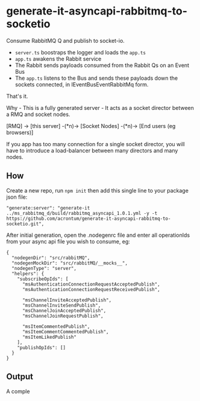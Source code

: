 # generate-it-asyncapi-rabbitmq-to-socketio
Consume RabbitMQ Q and publish to socket-io.

- `server.ts` boostraps the logger and loads the `app.ts`
- `app.ts` awakens the Rabbit service
- The Rabbit sends payloads consumed from the Rabbit Qs on an Event Bus
- The `app.ts` listens to the Bus and sends these payloads down the sockets connected, in IEventBusEventRabbitMq form.

That's it.

Why - This is a fully generated server - It acts as a socket director between a RMQ and socket nodes.

[RMQ] -> [this server] -(*n)-> [Socket Nodes] -(*n)-> [End users (eg browsers)]

If you app has too many connection for a single socket director, you will have to introduce a load-balancer between many directors and many nodes.

## How
Create a new repo, run `npm init` then add this single line to your package json file: 
```
"generate:server": "generate-it ../ms_rabbitmq_d/build/rabbitmq_asyncapi_1.0.1.yml -y -t https://github.com/acrontum/generate-it-asyncapi-rabbitmq-to-socketio.git",
```

After initial generation, open the .nodegenrc file and enter all operationIds from your async api file you wish to consume, eg:
```
{
  "nodegenDir": "src/rabbitMQ",
  "nodegenMockDir": "src/rabbitMQ/__mocks__",
  "nodegenType": "server",
  "helpers": {
    "subscribeOpIds": [
      "msAuthenticationConnectionRequestAcceptedPublish",
      "msAuthenticationConnectionRequestReceivedPublish",

      "msChannelInviteAcceptedPublish",
      "msChannelInviteSendPublish",
      "msChannelJoinAcceptedPublish",
      "msChannelJoinRequestPublish",

      "msItemCommentedPublish",
      "msItemCommentCommentedPublish",
      "msItemLikedPublish"
    ],
    "publishOpIds": []
  }
}
```

## Output

A comple